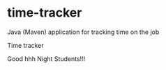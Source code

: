 # time-tracker
Java (Maven) application for tracking time on the job

Time tracker

Good  hhh Night Students!!!
